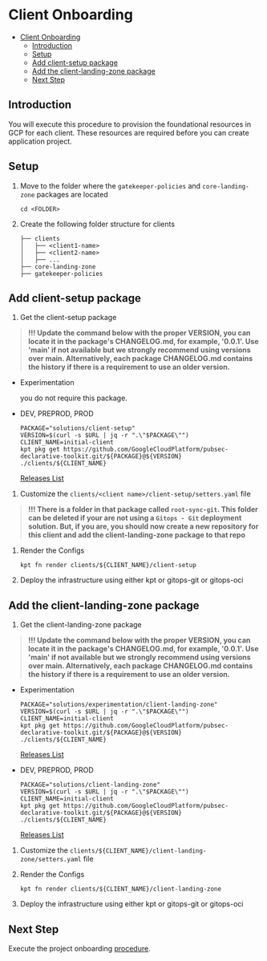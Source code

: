 # Client Onboarding

<!-- vscode-markdown-toc -->
- [Client Onboarding](#client-onboarding)
  - [Introduction](#introduction)
  - [Setup](#setup)
  - [Add client-setup package](#add-client-setup-package)
  - [Add the client-landing-zone package](#add-the-client-landing-zone-package)
  - [Next Step](#next-step)

<!-- vscode-markdown-toc-config
	numbering=false
	autoSave=true
	/vscode-markdown-toc-config -->
<!-- /vscode-markdown-toc -->

## <a name='Introduction'></a>Introduction

You will execute this procedure to provision the foundational resources in GCP for each client. These resources are required before you can create application project.

## <a name='Setup'></a>Setup

1. Move to the folder where the `gatekeeper-policies` and `core-landing-zone` packages are located

    ```shell
    cd <FOLDER>
    ```

1. Create the following folder structure for clients

    ```text
    ├── clients
    │   ├── <client1-name>
    │   ├── <client2-name>
    │   ├── ...
    ├── core-landing-zone
    ├── gatekeeper-policies
    ```

## <a name='Addclient-setuppackage'></a>Add client-setup package

1. Get the client-setup package

> **!!! Update the command below with the proper VERSION, you can locate it in the package's CHANGELOG.md, for example, '0.0.1'. Use 'main' if not available but
> we strongly recommend using versions over main. Alternatively, each package CHANGELOG.md contains the history if there is a requirement to use an older version.**

- Experimentation

  you do not require this package.

- DEV, PREPROD, PROD

  ```shell
  PACKAGE="solutions/client-setup"
  VERSION=$(curl -s $URL | jq -r ".\"$PACKAGE\"")
  CLIENT_NAME=initial-client
  kpt pkg get https://github.com/GoogleCloudPlatform/pubsec-declarative-toolkit.git/${PACKAGE}@${VERSION} ./clients/${CLIENT_NAME}
  ```

  [Releases List](https://github.com/GoogleCloudPlatform/pubsec-declarative-toolkit/releases?q=%22solutions%2Fclient-setup%22&expanded=true)

1. Customize the `clients/<client name>/client-setup/setters.yaml` file

  > **!!! There is a folder in that package called `root-sync-git`. This folder can be deleted if your are not using a `Gitops - Git` deployment solution. But, if you are, you should now create a new repository for this client and add the client-landing-zone package to that repo**

1. Render the Configs

    ```shell
    kpt fn render clients/${CLIENT_NAME}/client-setup
    ```

1. Deploy the infrastructure using either kpt or gitops-git or gitops-oci

## <a name='Addtheclient-landing-zonepackage'></a>Add the client-landing-zone package

1. Get the client-landing-zone package

> **!!! Update the command below with the proper VERSION, you can locate it in the package's CHANGELOG.md, for example, '0.0.1'. Use 'main' if not available but
> we strongly recommend using versions over main. Alternatively, each package CHANGELOG.md contains the history if there is a requirement to use an older version.**

- Experimentation

  ```shell
  PACKAGE="solutions/experimentation/client-landing-zone"
  VERSION=$(curl -s $URL | jq -r ".\"$PACKAGE\"")
  CLIENT_NAME=initial-client
  kpt pkg get https://github.com/GoogleCloudPlatform/pubsec-declarative-toolkit.git/${PACKAGE}@${VERSION} ./clients/${CLIENT_NAME}
  ```

  [Releases List](https://github.com/GoogleCloudPlatform/pubsec-declarative-toolkit/releases?q=experimentation%2Fclient-landing-zone&expanded=true)

- DEV, PREPROD, PROD

  ```shell
  PACKAGE="solutions/client-landing-zone"
  VERSION=$(curl -s $URL | jq -r ".\"$PACKAGE\"")
  CLIENT_NAME=initial-client
  kpt pkg get https://github.com/GoogleCloudPlatform/pubsec-declarative-toolkit.git/${PACKAGE}@${VERSION} ./clients/${CLIENT_NAME}
  ```

  [Releases List](https://github.com/GoogleCloudPlatform/pubsec-declarative-toolkit/releases?q=solutions%2Fclient-landing-zone&expanded=true)

1. Customize the `clients/${CLIENT_NAME}/client-landing-zone/setters.yaml` file

2. Render the Configs

    ```shell
    kpt fn render clients/${CLIENT_NAME}/client-landing-zone
    ```

3. Deploy the infrastructure using either kpt or gitops-git or gitops-oci

## <a name='NextStep'></a>Next Step

Execute the project onboarding [procedure](onboarding-project.md).
